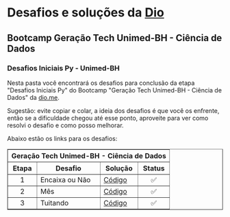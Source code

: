 # Desafios e soluções da [Dio](https://www.dio.me/)

## Bootcamp Geração Tech Unimed-BH - Ciência de Dados

### Desafios Iniciais Py - Unimed-BH

Nesta pasta você encontrará os desafios para conclusão da etapa "Desafios Iniciais Py" do Bootcamp "Geração Tech Unimed-BH - Ciência de Dados" da [dio.me](https://www.dio.me/).

Sugestão: evite copiar e colar, a ideia dos desafios é que você os enfrente, então se a dificuldade chegou até esse ponto, aproveite para ver como resolvi o desafio e como posso melhorar.

Abaixo estão os links para os desafios:

<div align="left">
	<table border=1>
		<tr>
			<th colspan="4">Geração Tech Unimed-BH - Ciência de Dados</th>
		</tr>
		<tr>
			<th>Etapa</th>
			<th>Desafio</th>
			<th>Solução</th>
			<th>Status</th>
		</tr>
		<tr>
			<td align="center">1</td>
			<td>Encaixa ou Não</td>
			<td>
				<a href="https://github.com/Guih1993/BootCamp-Python-Developer/blob/main/Desafios%20B%C3%A1sicos%20Forma%C3%A7%C3%A3o%20Python%20Developer/Encaixa%20ou%20N%C3%A3o.py">
					Código
				</a>
			</td>
			<td align="center">✅</td>
		</tr>
		<tr>
			<td align="center">2</td>
			<td>Mês</td>
			<td>
				<a href="https://github.com/Guih1993/BootCamp-Python-Developer/blob/main/Desafios%20B%C3%A1sicos%20Forma%C3%A7%C3%A3o%20Python%20Developer/M%C3%AAs.py">
					Código
				</a>
			</td>
			<td align="center">✅</td>
		</tr>
		<tr>
			<td align="center">3</td>
			<td>Tuitando</td>
			<td>
				<a href="https://github.com/Guih1993/BootCamp-Python-Developer/blob/main/Desafios%20B%C3%A1sicos%20Forma%C3%A7%C3%A3o%20Python%20Developer/Tuitando.py">
					Código
				</a>
			</td>
			<td align="center">✅</td>
		</tr>
	</table>
</div>
